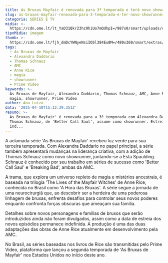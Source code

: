 ```yaml
---
title: As Bruxas Mayfair é renovada para 3ª temporada e terá novo showrunner
slug: as-bruxas-mayfair-renovada-para-3-temporada-e-ter-novo-showrunner
categoria: SÉRIES E TV
midia: >-
  https://cdn.ome.lt/lt_YaD31Qkr23hz9hiUo7mQdhpI=/987x0/smart/uploads/conteudo/fotos/OMELETE_CAPA_-_2025-04-10T115537.346.png
tipoMidia: imagem
thumb: >-
  https://cdn.ome.lt/fjh_dmDcYWNyeNsiIOSl384Eu8M=/480x360/smart/extras/conteudos/omelete_THUMB_-_2025-04-10T115521.838.png
tags:
  - As Bruxas de Mayfair
  - Alexandra Daddario
  - Thomas Schnauz
  - AMC
  - Anne Rice
  - magia
  - showrunner
  - Prime Video
keywords: >-
  As Bruxas de Mayfair, Alexandra Daddario, Thomas Schnauz, AMC, Anne Rice,
  magia, showrunner, Prime Video
author: Ana Luiza
data: '2025-04-10T15:12:39.351Z'
resumo: >-
  As Bruxas de Mayfair' é renovada para a 3ª temporada com Alexandra Daddario.
  Thomas Schnauz, de 'Better Call Saul', assume como showrunner. Estreia ainda
  ind...
---
```


A aclamada série 'As Bruxas de Mayfair' recebeu luz verde para sua terceira temporada. Com Alexandra Daddario no papel principal, a série também apresentará mudanças na liderança criativa, com a adição de Thomas Schnauz como novo showrunner, juntando-se a Esta Spaulding. Schnauz é conhecido por seu trabalho em séries de sucesso como 'Better Call Saul' e 'Breaking Bad', ambas da AMC.

A trama, que explora um universo repleto de magia e mistérios ancestrais, é baseada na trilogia 'The Lives of the Mayfair Witches' de Anne Rice, conhecida no Brasil como 'A Hora das Bruxas'. A série segue a jornada de uma neurocirurgiã que, ao descobrir ser a herdeira de uma poderosa linhagem de bruxas, enfrenta desafios para controlar seus novos poderes enquanto confronta forças obscuras que ameaçam sua família.

Detalhes sobre novos personagens e famílias de bruxos que serão introduzidos ainda não foram divulgados, assim como a data de estreia dos novos episódios permanece indefinida. A produção é uma das duas adaptações das obras de Anne Rice atualmente em desenvolvimento pela AMC.

No Brasil, as séries baseadas nos livros de Rice são transmitidas pelo Prime Video, plataforma que lançou a segunda temporada de 'As Bruxas de Mayfair' nos Estados Unidos no início deste ano.
